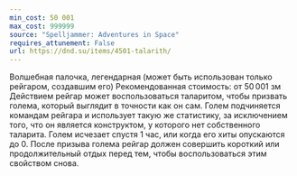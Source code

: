 ```yaml
---
min_cost: 50 001
max_cost: 999999
source: "Spelljammer: Adventures in Space"
requires_attunement: False
url: https://dnd.su/items/4501-talarith/
---
```


Волшебная палочка, легендарная (может быть использован только рейгаром, создавшим его)
Рекомендованная стоимость: от 50 001 зм
Действием рейгар может воспользоваться таларитом, чтобы призвать голема, который выглядит в точности как он сам. Голем подчиняется командам рейгара и использует такую же статистику, за исключением того, что он является конструктом, у которого нет собственного таларита. Голем исчезает спустя 1 час, или когда его хиты опускаются до 0. После призыва голема рейгар должен совершить короткий или продолжительный отдых перед тем, чтобы воспользоваться этим свойством снова.